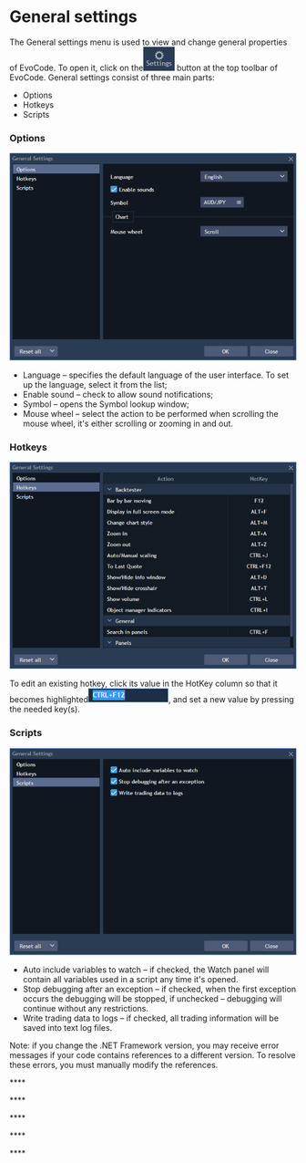 # General settings

The General settings menu is used to view and change general properties of EvoCode. To open it, click on the![](../../.gitbook/assets/11%20%285%29.png)
button at the top toolbar of EvoCode. General settings consist of three main parts:

* Options
* Hotkeys
* Scripts

### **Options**

![](../../.gitbook/assets/1%20%2841%29.png)

* Language – specifies the default language of the user interface. To set up the language, select it from the list;
* Enable sound – check to allow sound notifications;
* Symbol – opens the Symbol lookup window;
* Mouse wheel – select the action to be performed when scrolling the mouse wheel, it's either scrolling or zooming in and out.

###  **Hotkeys**

![](../../.gitbook/assets/2%20%2838%29.png)

To edit an existing hotkey, click its value in the HotKey column so that it becomes highlighted![](../../.gitbook/assets/3%20%284%29.png), 
and set a new value by pressing the needed key\(s\).

### **Scripts**

![](../../.gitbook/assets/4%20%2813%29.png)

* Auto include variables to watch – if checked, the Watch panel will contain all variables used in a script any time it's opened.
* Stop debugging after an exception – if checked, when the first exception occurs the debugging will be stopped, if unchecked – debugging will continue without any restrictions.
* Write trading data to logs – if checked, all trading information will be saved into text log files.

Note: if you change the .NET Framework version, you may receive error messages if your code contains references to a different version. To resolve these errors, you must manually modify the references.

\*\*\*\*

\*\*\*\*

\*\*\*\*

\*\*\*\*

\*\*\*\*

